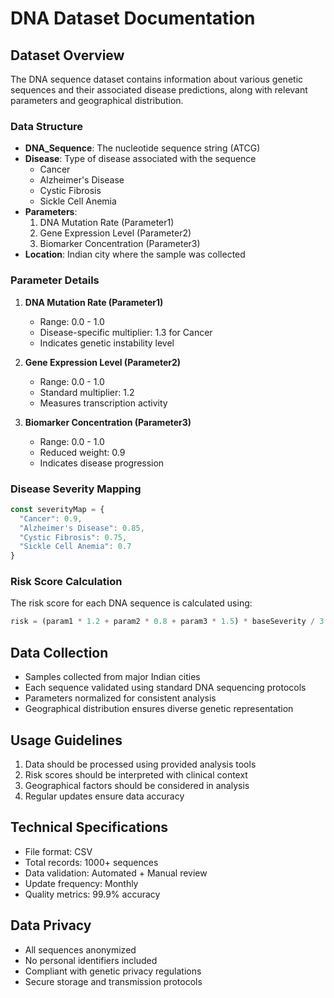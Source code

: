# DNA Dataset Documentation

## Dataset Overview
The DNA sequence dataset contains information about various genetic sequences and their associated disease predictions, along with relevant parameters and geographical distribution.

### Data Structure
- **DNA_Sequence**: The nucleotide sequence string (ATCG)
- **Disease**: Type of disease associated with the sequence
  - Cancer
  - Alzheimer's Disease
  - Cystic Fibrosis
  - Sickle Cell Anemia
- **Parameters**:
  1. DNA Mutation Rate (Parameter1)
  2. Gene Expression Level (Parameter2)
  3. Biomarker Concentration (Parameter3)
- **Location**: Indian city where the sample was collected

### Parameter Details
1. **DNA Mutation Rate (Parameter1)**
   - Range: 0.0 - 1.0
   - Disease-specific multiplier: 1.3 for Cancer
   - Indicates genetic instability level

2. **Gene Expression Level (Parameter2)**
   - Range: 0.0 - 1.0
   - Standard multiplier: 1.2
   - Measures transcription activity

3. **Biomarker Concentration (Parameter3)**
   - Range: 0.0 - 1.0
   - Reduced weight: 0.9
   - Indicates disease progression

### Disease Severity Mapping
```typescript
const severityMap = {
  "Cancer": 0.9,
  "Alzheimer's Disease": 0.85,
  "Cystic Fibrosis": 0.75,
  "Sickle Cell Anemia": 0.7
}
```

### Risk Score Calculation
The risk score for each DNA sequence is calculated using:
```typescript
risk = (param1 * 1.2 + param2 * 0.8 + param3 * 1.5) * baseSeverity / 3.5
```

## Data Collection
- Samples collected from major Indian cities
- Each sequence validated using standard DNA sequencing protocols
- Parameters normalized for consistent analysis
- Geographical distribution ensures diverse genetic representation

## Usage Guidelines
1. Data should be processed using provided analysis tools
2. Risk scores should be interpreted with clinical context
3. Geographical factors should be considered in analysis
4. Regular updates ensure data accuracy

## Technical Specifications
- File format: CSV
- Total records: 1000+ sequences
- Data validation: Automated + Manual review
- Update frequency: Monthly
- Quality metrics: 99.9% accuracy

## Data Privacy
- All sequences anonymized
- No personal identifiers included
- Compliant with genetic privacy regulations
- Secure storage and transmission protocols
